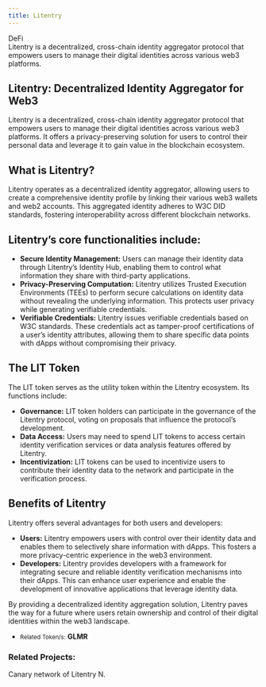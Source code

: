 ```yaml
---
title: Litentry
---
```

DeFi  
 Litentry is a decentralized, cross-chain identity aggregator protocol that empowers users to manage their digital identities across various web3 platforms.

Litentry: Decentralized Identity Aggregator for Web3
----------------------------------------------------

Litentry is a decentralized, cross-chain identity aggregator protocol that empowers users to manage their digital identities across various web3 platforms. It offers a privacy-preserving solution for users to control their personal data and leverage it to gain value in the blockchain ecosystem.

What is Litentry?
-----------------

Litentry operates as a decentralized identity aggregator, allowing users to create a comprehensive identity profile by linking their various web3 wallets and web2 accounts. This aggregated identity adheres to W3C DID standards, fostering interoperability across different blockchain networks.

Litentry’s core functionalities include:
----------------------------------------

- **Secure Identity Management:** Users can manage their identity data through Litentry’s Identity Hub, enabling them to control what information they share with third-party applications.
- **Privacy-Preserving Computation:** Litentry utilizes Trusted Execution Environments (TEEs) to perform secure calculations on identity data without revealing the underlying information. This protects user privacy while generating verifiable credentials.
- **Verifiable Credentials:** Litentry issues verifiable credentials based on W3C standards. These credentials act as tamper-proof certifications of a user’s identity attributes, allowing them to share specific data points with dApps without compromising their privacy.

The LIT Token
-------------

The LIT token serves as the utility token within the Litentry ecosystem. Its functions include:

- **Governance:** LIT token holders can participate in the governance of the Litentry protocol, voting on proposals that influence the protocol’s development.
- **Data Access:** Users may need to spend LIT tokens to access certain identity verification services or data analysis features offered by Litentry.
- **Incentivization:** LIT tokens can be used to incentivize users to contribute their identity data to the network and participate in the verification process.

Benefits of Litentry
--------------------

Litentry offers several advantages for both users and developers:

- **Users:** Litentry empowers users with control over their identity data and enables them to selectively share information with dApps. This fosters a more privacy-centric experience in the web3 environment.
- **Developers:** Litentry provides developers with a framework for integrating secure and reliable identity verification mechanisms into their dApps. This can enhance user experience and enable the development of innovative applications that leverage identity data.

By providing a decentralized identity aggregation solution, Litentry paves the way for a future where users retain ownership and control of their digital identities within the web3 landscape.

- <small>Related Token/s:</small> **GLMR**

### Related Projects:


Canary network of Litentry N.
